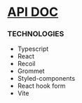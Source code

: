 # [API DOC](https://projectcoursehunter.herokuapp.com/docs)

### TECHNOLOGIES

- Typescript
- React
- Recoil
- Grommet
- Styled-components
- React hook form
- Vite
